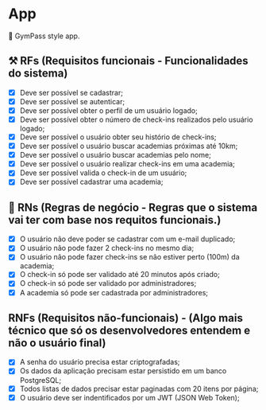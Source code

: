 # App

👊 GymPass style app.

## ⚒️ RFs (Requisitos funcionais - Funcionalidades do sistema)

- [x] Deve ser possível se cadastrar;
- [x] Deve ser possível se autenticar;
- [x] Deve ser possível obter o perfil de um usuário logado;
- [x] Deve ser possível obter o número de check-ins realizados pelo usuário logado;
- [x] Deve ser possível o usuário obter seu histório de check-ins;
- [x] Deve ser possível o usuário buscar academias próximas até 10km;
- [x] Deve ser possível o usuário buscar academias pelo nome;
- [x] Deve ser possível o usuário realizar check-ins em uma academia;
- [x] Deve ser possível valida o check-in de um usuário;
- [x] Deve ser possível cadastrar uma academia;

## 🔑 RNs (Regras de negócio - Regras que o sistema vai ter com base nos requitos funcionais.)

- [x] O usuário não deve poder se cadastrar com um e-mail duplicado;
- [x] O usuário não pode fazer 2 check-ins no mesmo dia;
- [x] O usuário não pode fazer check-ins se não estiver perto (100m) da academia;
- [x] O check-in só pode ser validado até 20 minutos após criado;
- [x] O check-in só pode ser validado por administradores;
- [x] A academia só pode ser cadastrada por administradores;

## RNFs (Requisitos não-funcionais) - (Algo mais técnico que só os desenvolvedores entendem e não o usuário final)

- [x] A senha do usuário precisa estar criptografadas;
- [x] Os dados da aplicação precisam estar persistido em um banco PostgreSQL;
- [x] Todos listas de dados precisar estar paginadas com 20 itens por página;
- [x] O usuário deve ser indentificados por um JWT (JSON Web Token);
